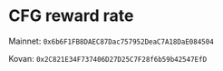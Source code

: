 # CFG reward rate

Mainnet: `0x6b6F1FB8DAEC87Dac757952DeaC7A18DaE084504`

Kovan: `0x2C821E34F737406D27D25C7F28f6b59b42547EfD`
